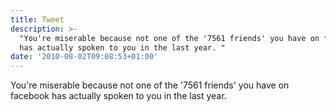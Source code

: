 ```yaml
---
title: Tweet
description: >-
  "You're miserable because not one of the '7561 friends' you have on facebook
  has actually spoken to you in the last year. "
date: '2010-08-02T09:08:53+01:00'
---
```

You're miserable because not one of the '7561 friends' you have on facebook has actually spoken to you in the last year. 
